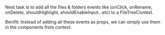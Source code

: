 Next task is to add all the files & folders events like (onClick, onRename, onDelete, shouldHighlight, shouldEnableInput...etc) to a FileTreeContext.

Benifit: Instead of adding all these events as props, we can simply use them in the components from context.